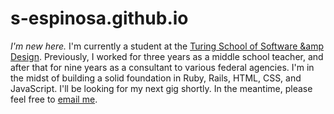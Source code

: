 # s-espinosa.github.io

*I'm new here.*
I'm currently a student at the [Turing School of Software &amp Design](https://www.turing.io). Previously, I worked for three years as a middle school teacher, and after that for nine years as a consultant to various federal agencies.
I'm in the midst of building a solid foundation in Ruby, Rails, HTML, CSS, and JavaScript. I'll be looking for my next gig shortly. In the meantime, please feel free to [email me](mailto:sespinos@gmail.com).
